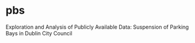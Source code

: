 # pbs
Exploration and Analysis of Publicly Available Data: Suspension of Parking Bays in Dublin City Council
